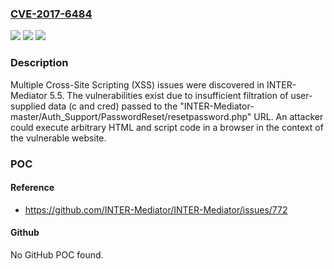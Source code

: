 ### [CVE-2017-6484](https://cve.mitre.org/cgi-bin/cvename.cgi?name=CVE-2017-6484)
![](https://img.shields.io/static/v1?label=Product&message=n%2Fa&color=blue)
![](https://img.shields.io/static/v1?label=Version&message=n%2Fa&color=blue)
![](https://img.shields.io/static/v1?label=Vulnerability&message=n%2Fa&color=brighgreen)

### Description

Multiple Cross-Site Scripting (XSS) issues were discovered in INTER-Mediator 5.5. The vulnerabilities exist due to insufficient filtration of user-supplied data (c and cred) passed to the "INTER-Mediator-master/Auth_Support/PasswordReset/resetpassword.php" URL. An attacker could execute arbitrary HTML and script code in a browser in the context of the vulnerable website.

### POC

#### Reference
- https://github.com/INTER-Mediator/INTER-Mediator/issues/772

#### Github
No GitHub POC found.

